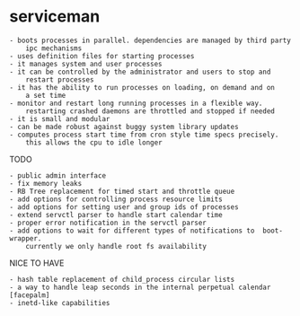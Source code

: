 serviceman
==========

    - boots processes in parallel. dependencies are managed by third party
        ipc mechanisms
    - uses definition files for starting processes
    - it manages system and user processes
    - it can be controlled by the administrator and users to stop and
        restart processes
    - it has the ability to run processes on loading, on demand and on
        a set time
    - monitor and restart long running processes in a flexible way.
        restarting crashed daemons are throttled and stopped if needed
    - it is small and modular
    - can be made robust against buggy system library updates
    - computes process start time from cron style time specs precisely.
        this allows the cpu to idle longer

TODO

    - public admin interface
    - fix memory leaks
    - RB Tree replacement for timed start and throttle queue
    - add options for controlling process resource limits
    - add options for setting user and group ids of processes
    - extend servctl parser to handle start calendar time
    - proper error notification in the servctl parser
    - add options to wait for different types of notifications to  boot-wrapper.
        currently we only handle root fs availability

NICE TO HAVE

    - hash table replacement of child_process circular lists
    - a way to handle leap seconds in the internal perpetual calendar [facepalm]
    - inetd-like capabilities 
